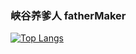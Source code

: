 ###   峡谷养爹人 fatherMaker
[![Top Langs](https://github-readme-stats.vercel.app/api/top-langs/?username=lifefloating&theme=dark)](https://github.com/anuraghazra/github-readme-stats)
